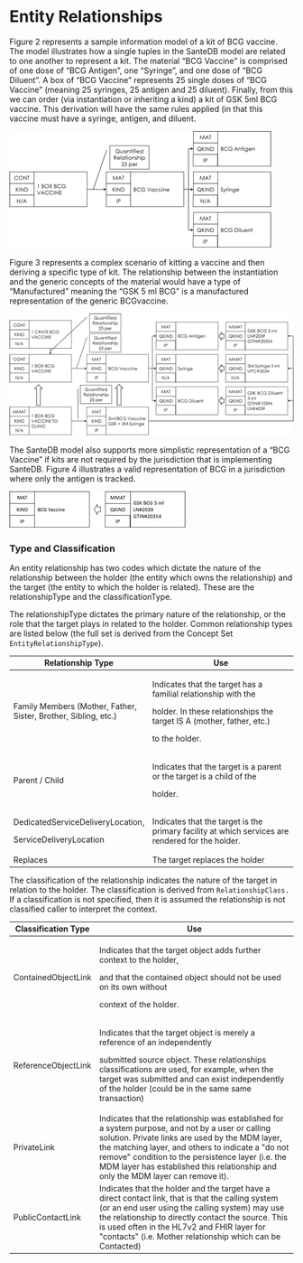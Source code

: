 # Entity Relationships

Figure 2 represents a sample information model of a kit of BCG vaccine. The model illustrates how a single tuples in the SanteDB model are related to one another to represent a kit. The material “BCG Vaccine” is comprised of one dose of “BCG Antigen”, one “Syringe”, and one dose of “BCG Diluent”. A box of “BCG Vaccine” represents 25 single doses of “BCG Vaccine” (meaning 25 syringes, 25 antigen and 25 diluent). Finally, from this we can order (via instantiation or inheriting a kind) a kit of GSK 5ml BCG vaccine. This derivation will have the same rules applied (in that this vaccine must have a syringe, antigen, and diluent.

![Figure 2 - Kitting of BCG](<../../../../.gitbook/assets/image (59).png>)

Figure 3 represents a complex scenario of kitting a vaccine and then deriving a specific type of kit. The relationship between the instantiation and the generic concepts of the material would have a type of “Manufactured” meaning the “GSK 5 ml BCG” is a manufactured representation of the generic BCGvaccine.

![Figure 3 - Instantiating BCG Vaccine kit to Manufactured Materials ](<../../../../.gitbook/assets/image (1) (1).png>)

The SanteDB model also supports more simplistic representation of a “BCG Vaccine” if kits are not required by the jurisdiction that is implementing SanteDB. Figure 4 illustrates a valid representation of BCG in a jurisdiction where only the antigen is tracked.

![Figure 4 - Representing an instance of a KIND of Entity](<../../../../.gitbook/assets/image (53).png>)

### Type and Classification

An entity relationship has two codes which dictate the nature of the relationship between the holder (the entity which owns the relationship) and the target (the entity to which the holder is related). These are the relationshipType and the classificationType.

The relationshipType dictates the primary nature of the relationship, or the role that the target plays in related to the holder. Common relationship types are listed below (the full set is derived from the Concept Set `EntityRelationshipType`).

| Relationship Type                                                          | Use                                                                                                                                                                    |
| -------------------------------------------------------------------------- | ---------------------------------------------------------------------------------------------------------------------------------------------------------------------- |
| <p>Family Members (Mother, Father, <br>Sister, Brother, Sibling, etc.)</p> | <p>Indicates that the target has a familial relationship with the</p><p>holder. In these relationships the target IS A (mother, father, etc.)</p><p>to the holder.</p> |
| Parent / Child                                                             | <p>Indicates that the target is a parent or the target is a child of the </p><p>holder.</p>                                                                            |
| <p>DedicatedServiceDeliveryLocation,</p><p>ServiceDeliveryLocation</p>     | Indicates that the target is the primary facility at which services are rendered for the holder.                                                                       |
| Replaces                                                                   | The target replaces the holder                                                                                                                                         |

The classification of the relationship indicates the nature of the target in relation to the holder. The classification is derived from `RelationshipClass.` If a classification is not specified, then it is assumed the relationship  is not classified caller to interpret the context.

| Classification Type | Use                                                                                                                                                                                                                                                                                                                                                |
| ------------------- | -------------------------------------------------------------------------------------------------------------------------------------------------------------------------------------------------------------------------------------------------------------------------------------------------------------------------------------------------- |
| ContainedObjectLink | <p>Indicates that the target object adds further context to the holder,</p><p>and that the contained object should not be used on its own without </p><p>context of the holder.</p>                                                                                                                                                                |
| ReferenceObjectLink | <p>Indicates that the target object is merely a reference of an independently</p><p>submitted source object. These relationships classifications are used, for example, when the target was submitted and can exist independently of the holder (could be in the same same transaction)</p>                                                        |
| PrivateLink         | Indicates that the relationship was established for a system purpose, and not by a user or calling solution. Private links are used by the MDM layer, the matching layer, and others to indicate a "do not remove" condition to the persistence layer (i.e. the MDM layer has established this relationship and only the MDM layer can remove it). |
| PublicContactLink   | Indicates that the holder and the target have a direct contact link, that is that the calling system (or an end user using the calling system) may use the relationship to directly contact the source. This is used often in the HL7v2 and FHIR layer for "contacts" (i.e. Mother relationship which can be Contacted)                            |

